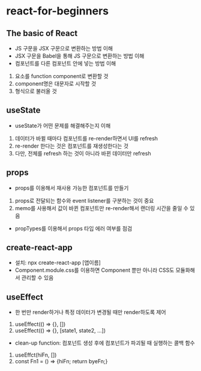 # react-for-beginners

## The basic of React
- JS 구문을 JSX 구문으로 변환하는 방법 이해
- JSX 구문을 Babel을 통해 JS 구문으로 변환하는 방법 이해
- 컴포넌트를 다른 컴포넌트 안에 넣는 방법 이해
1. 요소를 function component로 변환할 것
2. component명은 대문자로 시작할 것
3. <Component /> 형식으로 불러올 것

## useState
- useState가 어떤 문제를 해결해주는지 이해
1. 데이터가 바뀔 때마다 컴포넌트를 re-render하면서 UI를 refresh
2. re-render 한다는 것은 컴포넌트를 재생성한다는 것
3. 다만, 전체를 refresh 하는 것이 아니라 바뀐 데이터만 refresh

## props
- props를 이용해서 재사용 가능한 컴포넌트를 만들기
1. props로 전달되는 함수와 event listener를 구분하는 것이 중요
2. memo를 사용해서 값이 바뀐 컴포넌트만 re-render해서 랜더링 시간을 줄일 수 있음
- propTypes를 이용해서 props 타입 에러 여부를 점검

## create-react-app
- 설치: npx create-react-app [앱이름]
- Component.module.css를 이용하면 Component 뿐만 아니라 CSS도 모듈화해서 관리할 수 있음

## useEffect
- 한 번만 render하거나 특정 데이터가 변경될 때만 render하도록 제어
1. useEffect(() => {}, [])
2. useEffect(() => {}, [state1, state2, ...])
- clean-up function: 컴포넌트 생성 후에 컴포넌트가 파괴될 때 실행하는 콜백 함수
1. useEffct(hiFn, [])
2. const Fn1 = () => {hiFn; return byeFn;}